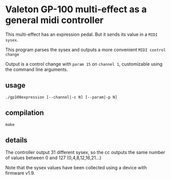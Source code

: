 # Valeton GP-100 multi-effect as a general midi controller

This multi-effect has an expression pedal. But it sends its value in a `MIDI sysex`.

This program parses the sysex and outputs a more convenient `MIDI control change` 

Output is a control change with `param 15` on `channel 1`, customizable using the command line arguments.

## usage

    ./gp100expression [--channel|-c N] [--param|-p N]

## compilation

    make

## details

The controller output 31 different sysex, so the cc outputs the same number of values between 0 and 127 (0,4,8,12,16,21...)

Note that the sysex values have been collected using a device with firmware v1.9.


